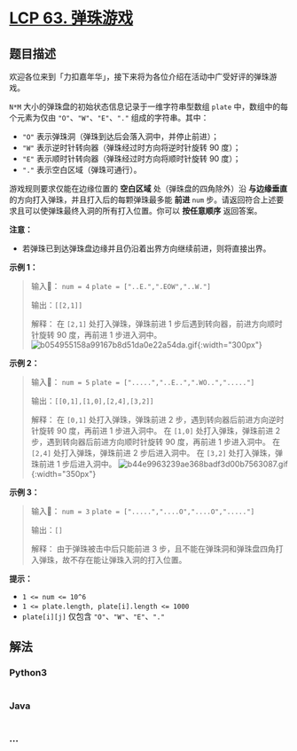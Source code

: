 # [LCP 63. 弹珠游戏](https://leetcode.cn/problems/EXvqDp)



## 题目描述

<!-- 这里写题目描述 -->

欢迎各位来到「力扣嘉年华」，接下来将为各位介绍在活动中广受好评的弹珠游戏。

`N*M` 大小的弹珠盘的初始状态信息记录于一维字符串型数组 `plate` 中，数组中的每个元素为仅由 `"O"`、`"W"`、`"E"`、`"."` 组成的字符串。其中：
- `"O"` 表示弹珠洞（弹珠到达后会落入洞中，并停止前进）；
- `"W"` 表示逆时针转向器（弹珠经过时方向将逆时针旋转 90 度）；
- `"E"` 表示顺时针转向器（弹珠经过时方向将顺时针旋转 90 度）；
- `"."` 表示空白区域（弹珠可通行）。

游戏规则要求仅能在边缘位置的 **空白区域** 处（弹珠盘的四角除外）沿 **与边缘垂直** 的方向打入弹珠，并且打入后的每颗弹珠最多能 **前进** `num` 步。请返回符合上述要求且可以使弹珠最终入洞的所有打入位置。你可以 **按任意顺序** 返回答案。

**注意：**
- 若弹珠已到达弹珠盘边缘并且仍沿着出界方向继续前进，则将直接出界。

**示例 1：**
> 输入：
>`num = 4`
>`plate = ["..E.",".EOW","..W."]`
> 
> 输出：`[[2,1]]`
> 
> 解释：
> 在 `[2,1]` 处打入弹珠，弹珠前进 1 步后遇到转向器，前进方向顺时针旋转 90 度，再前进 1 步进入洞中。
![b054955158a99167b8d51da0e22a54da.gif](https://pic.leetcode-cn.com/1630392649-BoQncz-b054955158a99167b8d51da0e22a54da.gif){:width="300px"}

**示例 2：**
> 输入：
>`num = 5`
>`plate = [".....","..E..",".WO..","....."]`
> 
> 输出：`[[0,1],[1,0],[2,4],[3,2]]`
> 
> 解释：
> 在 `[0,1]` 处打入弹珠，弹珠前进 2 步，遇到转向器后前进方向逆时针旋转 90 度，再前进 1 步进入洞中。
> 在 `[1,0]` 处打入弹珠，弹珠前进 2 步，遇到转向器后前进方向顺时针旋转 90 度，再前进 1 步进入洞中。
> 在 `[2,4]` 处打入弹珠，弹珠前进 2 步后进入洞中。
> 在 `[3,2]` 处打入弹珠，弹珠前进 1 步后进入洞中。
![b44e9963239ae368badf3d00b7563087.gif](https://pic.leetcode-cn.com/1630392625-rckbdy-b44e9963239ae368badf3d00b7563087.gif){:width="350px"}


**示例 3：**
> 输入：
>`num = 3`
>`plate = [".....","....O","....O","....."]`
> 
> 输出：`[]`
> 
> 解释：
> 由于弹珠被击中后只能前进 3 步，且不能在弹珠洞和弹珠盘四角打入弹珠，故不存在能让弹珠入洞的打入位置。


**提示：**
- `1 <= num <= 10^6`
- `1 <= plate.length, plate[i].length <= 1000`
- `plate[i][j]` 仅包含 `"O"`、`"W"`、`"E"`、`"."` 

## 解法

<!-- 这里可写通用的实现逻辑 -->

<!-- tabs:start -->

### **Python3**

<!-- 这里可写当前语言的特殊实现逻辑 -->

```python

```

### **Java**

<!-- 这里可写当前语言的特殊实现逻辑 -->

```java

```

### **...**

```

```

<!-- tabs:end -->
